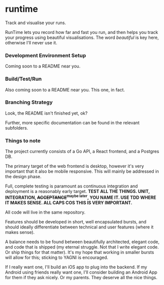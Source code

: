 # runtime
Track and visualise your runs.

RunTime lets you record how far and fast you run, and then helps you track your progress using
beautiful visualisations. The word *beautiful* is key here, otherwise I'll never use it.

### Development Environment Setup
Coming soon to a README near you.

### Build/Test/Run
Also coming soon to a README near you. This one, in fact.

### Branching Strategy
Look, the README isn't finished yet, ok?

Further, more specific documentation can be found in the relevant subfolders.

### Things to note

The project currently consists of a Go API, a React frontend, and a Postgres DB.

The primary target of the web frontend is desktop, however it's very important that it also be
mobile responsive. This will mainly be addressed in the design phase.

Full, complete testing is paramount as continuous integration and deployment is a
reasonably early target. **TEST ALL THE THINGS. UNIT, INTEGRATION, ~~ACCEPTANCE~~<sup>maybe later</sup>, YOU NAME IT.
USE TDD WHERE IT MAKES SENSE. ALL CAPS COS THIS IS VERY IMPORTANT.**

All code will live in the same repository.

Features should be developed in short, well encapsulated bursts, and should ideally differentiate 
between technical and user features (where it makes sense).

A balance needs to be found between beautifully architected, elegant code, and code that is
shipped (my eternal struggle. Not that I write elegant code. Or ship things for that matter).
It's my hope that working in smaller bursts will allow for this; sticking to YAGNI is
encouraged.

If I really want one, I'll build an iOS app to plug into the backend. If my Android using friends
really want one, I'll consider building an Android App for them if they ask nicely. Or my parents.
They deserve all the nice things.
